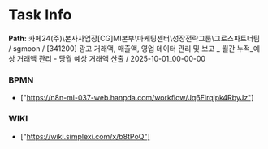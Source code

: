# Task Info

**Path:** 카페24(주)\본사사업장\[CG]MI본부\마케팅센터\성장전략그룹\그로스파트너팀 / sgmoon / [341200] 광고 거래액, 매출액, 영업 데이터 관리 및 보고 _ 월간 누적_예상 거래액 관리 - 당월 예상 거래액 산출 / 2025-10-01_00-00-00

### BPMN
- ["https://n8n-mi-037-web.hanpda.com/workflow/Jq6Firqjpk4RbyJz"]

### WIKI
- ["https://wiki.simplexi.com/x/b8tPoQ"]

